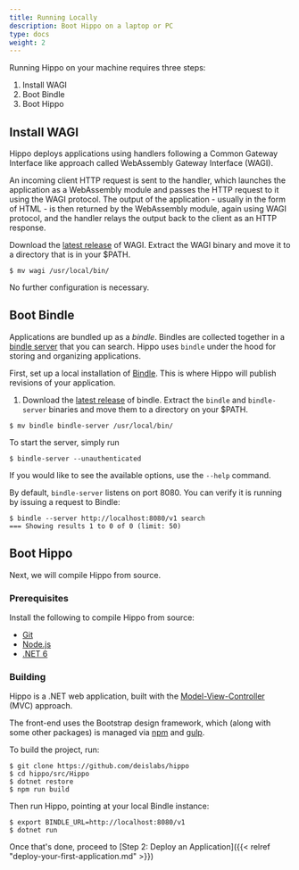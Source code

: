 ```yaml
---
title: Running Locally
description: Boot Hippo on a laptop or PC
type: docs
weight: 2
---
```


Running Hippo on your machine requires three steps:

1. Install WAGI
1. Boot Bindle
1. Boot Hippo

## Install WAGI

Hippo deploys applications using handlers following a Common Gateway Interface
like approach called WebAssembly Gateway Interface (WAGI). 

An incoming client HTTP request  is sent to the handler, which launches the
application as a WebAssembly module and passes the HTTP request to it using the
WAGI protocol. The output of the application - usually in the form of HTML - is
then returned by the WebAssembly module, again using WAGI protocol, and the
handler relays the output back to the client as an HTTP response.

Download the [latest release](https://github.com/deislabs/wagi) of WAGI.
Extract the WAGI binary and move it to a directory that is in your $PATH.

```console
$ mv wagi /usr/local/bin/
```

No further configuration is necessary.

## Boot Bindle

Applications are bundled up as a _bindle_. Bindles are collected together in a
[bindle server](https://github.com/deislabs/bindle) that you can search. Hippo
uses `bindle` under the hood for storing and organizing applications.

First, set up a local installation of
[Bindle](https://github.com/deislabs/bindle). This is where Hippo will publish
revisions of your application.

1. Download the [latest release](https://github.com/deislabs/bindle/releases)
   of bindle. Extract the `bindle` and `bindle-server` binaries and move them
   to a directory on your $PATH.

```console
$ mv bindle bindle-server /usr/local/bin/
```

To start the server, simply run 

```console
$ bindle-server --unauthenticated
```

If you would like to see the available options, use the `--help` command.

By default, `bindle-server` listens on port 8080. You can verify it is running
by issuing a request to Bindle:

```console
$ bindle --server http://localhost:8080/v1 search
=== Showing results 1 to 0 of 0 (limit: 50)
```

## Boot Hippo

Next, we will compile Hippo from source.

### Prerequisites

Install the following to compile Hippo from source:

- [Git](https://git-scm.com/)
- [Node.js](https://nodejs.org/)
- [.NET 6](https://dotnet.microsoft.com/download/dotnet/6.0)

### Building

Hippo is a .NET web application, built with the
[Model-View-Controller](https://docs.microsoft.com/en-us/aspnet/core/tutorials/first-mvc-app/start-mvc?view=aspnetcore-6.0&tabs=visual-studio)
(MVC) approach.

The front-end uses the Bootstrap design framework, which (along with some other
packages) is managed via [npm](https://www.npmjs.com/) and
[gulp](https://gulpjs.com/).

To build the project, run:

```console
$ git clone https://github.com/deislabs/hippo
$ cd hippo/src/Hippo
$ dotnet restore
$ npm run build
```

Then run Hippo, pointing at your local Bindle instance:

```console
$ export BINDLE_URL=http://localhost:8080/v1
$ dotnet run
```

Once that's done, proceed to [Step 2: Deploy an Application]({{< relref
"deploy-your-first-application.md" >}})
